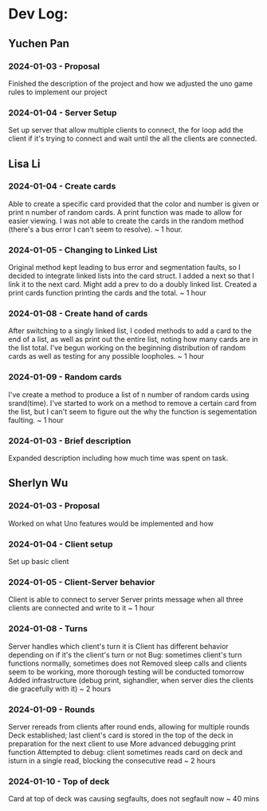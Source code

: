 # Dev Log:

## Yuchen Pan

### 2024-01-03 - Proposal
Finished the description of the project and how we adjusted the uno game rules to implement our project

### 2024-01-04 - Server Setup
Set up server that allow multiple clients to connect, the for loop add the client if it's trying to connect and wait until the all the clients are connected.

## Lisa Li

### 2024-01-04 - Create cards
Able to create a specific card provided that the color and number is given or print n number of random cards. A print function was made to allow for easier viewing. I was not able to create the cards in the random method (there's a bus error I can't seem to resolve). ~ 1 hour.

### 2024-01-05 - Changing to Linked List
Original method kept leading to bus error and segmentation faults, so I decided to integrate linked lists into the card struct. I added a next so that I link it to the next card. Might add a prev to do a doubly linked list. Created a print cards function printing the cards and the total. ~ 1 hour

### 2024-01-08 - Create hand of cards
After switching to a singly linked list, I coded methods to add a card to the end of a list, as well as print out the entire list, noting how many cards are in the list total. I've begun working on the beginning distribution of random cards as well as testing for any possible loopholes. ~ 1 hour

### 2024-01-09 - Random cards
I've create a method to produce a list of n number of random cards using srand(time). I've started to work on a method to remove a certain card from the list, but I can't seem to figure out the why the function is segementation faulting. ~ 1 hour

### 2024-01-03 - Brief description
Expanded description including how much time was spent on task.

## Sherlyn Wu

### 2024-01-03 - Proposal
Worked on what Uno features would be implemented and how

### 2024-01-04 - Client setup
Set up basic client

### 2024-01-05 - Client-Server behavior
Client is able to connect to server
Server prints message when all three clients are connected and write to it
~ 1 hour

### 2024-01-08 - Turns
Server handles which client's turn it is
Client has different behavior depending on if it's the client's turn or not
Bug: sometimes client's turn functions normally, sometimes does not
Removed sleep calls and clients seem to be working, more thorough testing will be conducted tomorrow
Added infrastructure (debug print, sighandler, when server dies the clients die gracefully with it)
~ 2 hours

### 2024-01-09 - Rounds
Server rereads from clients after round ends, allowing for multiple rounds
Deck established; last client's card is stored in the top of the deck in preparation for the next client to use
More advanced debugging print function
Attempted to debug: client sometimes reads card on deck and isturn in a single read, blocking the consecutive read
~ 2 hours

### 2024-01-10 - Top of deck
Card at top of deck was causing segfaults, does not segfault now
~ 40 mins